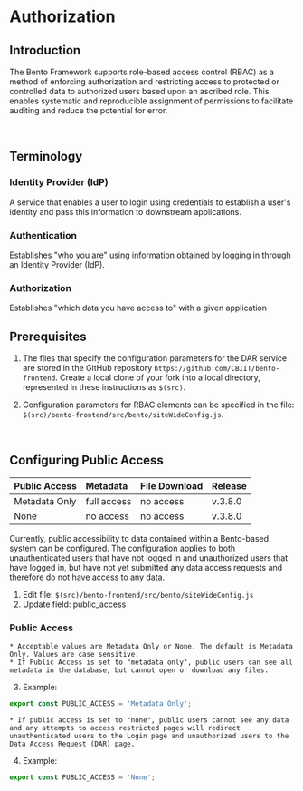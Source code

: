 # Authorization

## Introduction
The Bento Framework supports role-based access control (RBAC) as a method of enforcing authorization and restricting access to protected or controlled data to authorized users based upon an ascribed role. This enables systematic and reproducible assignment of permissions to facilitate auditing and reduce the potential for error. 


<p>&nbsp;</p>

## Terminology

### Identity Provider (IdP)
A service that enables a user to login using credentials to establish a user's identity and pass this information to downstream applications.

### Authentication 
Establishes "who you are" using information obtained by logging in through an Identity Provider (IdP).

### Authorization
Establishes "which data you have access to" with a given application

## Prerequisites
1. The files that specify the configuration parameters for the DAR service are stored in the GitHub repository `https://github.com/CBIIT/bento-frontend`. Create a local clone of your fork into a local directory, represented in these instructions as `$(src)`.

2. Configuration parameters for RBAC elements can be specified in the file: `$(src)/bento-frontend/src/bento/siteWideConfig.js`.

<p>&nbsp;</p>

## Configuring Public Access

|Public Access|Metadata|File Download|Release
|:-------------|:--------|:-------------|:-------|
|Metadata Only |full access|no access| v.3.8.0|
|None|no access|no access|v.3.8.0|

Currently, public accessibility to data contained within a Bento-based system can be configured. The configuration applies to both unauthenticated users that have not logged in and unauthorized users that have logged in, but have not yet submitted any data access requests and therefore do not have access to any data.
1. Edit file: `$(src)/bento-frontend/src/bento/siteWideConfig.js`
2. Update field: public_access

### Public Access

    * Acceptable values are Metadata Only or None. The default is Metadata Only. Values are case sensitive. 
    * If Public Access is set to "metadata only", public users can see all metadata in the database, but cannot open or download any files.

3. Example:
```javascript
export const PUBLIC_ACCESS = 'Metadata Only';
```
    * If public access is set to "none", public users cannot see any data and any attempts to access restricted pages will redirect unauthenticated users to the Login page and unauthorized users to the Data Access Request (DAR) page.

4. Example:
```javascript
export const PUBLIC_ACCESS = 'None';
```